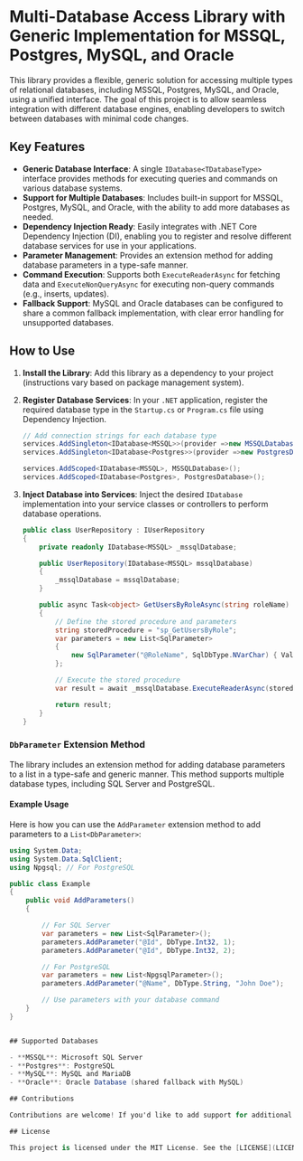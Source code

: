 # Multi-Database Access Library with Generic Implementation for MSSQL, Postgres, MySQL, and Oracle

This library provides a flexible, generic solution for accessing multiple types of relational databases, including MSSQL, Postgres, MySQL, and Oracle, using a unified interface. The goal of this project is to allow seamless integration with different database engines, enabling developers to switch between databases with minimal code changes.

## Key Features

- **Generic Database Interface**: A single `IDatabase<TDatabaseType>` interface provides methods for executing queries and commands on various database systems.
- **Support for Multiple Databases**: Includes built-in support for MSSQL, Postgres, MySQL, and Oracle, with the ability to add more databases as needed.
- **Dependency Injection Ready**: Easily integrates with .NET Core Dependency Injection (DI), enabling you to register and resolve different database services for use in your applications.
- **Parameter Management**: Provides an extension method for adding database parameters in a type-safe manner.
- **Command Execution**: Supports both `ExecuteReaderAsync` for fetching data and `ExecuteNonQueryAsync` for executing non-query commands (e.g., inserts, updates).
- **Fallback Support**: MySQL and Oracle databases can be configured to share a common fallback implementation, with clear error handling for unsupported databases.

## How to Use

1. **Install the Library**: Add this library as a dependency to your project (instructions vary based on package management system).

2. **Register Database Services**: In your `.NET` application, register the required database type in the `Startup.cs` or `Program.cs` file using Dependency Injection.

    ```csharp    
    // Add connection strings for each database type
    services.AddSingleton<IDatabase<MSSQL>>(provider =>new MSSQLDatabase(Configuration.GetConnectionString("MSSQLConnection")))
    services.AddSingleton<IDatabase<Postgres>>(provider =>new PostgresDatabase(Configuration.GetConnectionString("PostgresConnection")))

    services.AddScoped<IDatabase<MSSQL>, MSSQLDatabase>();
    services.AddScoped<IDatabase<Postgres>, PostgresDatabase>();
    ```

3. **Inject Database into Services**: Inject the desired `IDatabase` implementation into your service classes or controllers to perform database operations.

    ```csharp
    public class UserRepository : IUserRepository
    {
        private readonly IDatabase<MSSQL> _mssqlDatabase;

        public UserRepository(IDatabase<MSSQL> mssqlDatabase)
        {
            _mssqlDatabase = mssqlDatabase;
        }

        public async Task<object> GetUsersByRoleAsync(string roleName)
        {
            // Define the stored procedure and parameters
            string storedProcedure = "sp_GetUsersByRole";
            var parameters = new List<SqlParameter>
            {
                new SqlParameter("@RoleName", SqlDbType.NVarChar) { Value = roleName }
            };

            // Execute the stored procedure
            var result = await _mssqlDatabase.ExecuteReaderAsync(storedProcedure, parameters);

            return result;
        }
    }
    ```

### `DbParameter` Extension Method

The library includes an extension method for adding database parameters to a list in a type-safe and generic manner. This method supports multiple database types, including SQL Server and PostgreSQL.

#### Example Usage

Here is how you can use the `AddParameter` extension method to add parameters to a `List<DbParameter>`:

```csharp
using System.Data;
using System.Data.SqlClient;
using Npgsql; // For PostgreSQL

public class Example
{
    public void AddParameters()
    {

        // For SQL Server
        var parameters = new List<SqlParameter>();
        parameters.AddParameter("@Id", DbType.Int32, 1);
        parameters.AddParameter("@Id", DbType.Int32, 2);

        // For PostgreSQL
        var parameters = new List<NpgsqlParameter>();
        parameters.AddParameter("@Name", DbType.String, "John Doe");

        // Use parameters with your database command
    }
}


## Supported Databases

- **MSSQL**: Microsoft SQL Server
- **Postgres**: PostgreSQL
- **MySQL**: MySQL and MariaDB
- **Oracle**: Oracle Database (shared fallback with MySQL)

## Contributions

Contributions are welcome! If you'd like to add support for additional databases or improve the library, feel free to open a pull request.

## License

This project is licensed under the MIT License. See the [LICENSE](LICENSE.txt) file for details.

